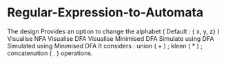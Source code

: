 # Regular-Expression-to-Automata
The design
  Provides an option to change the alphabet ( Default : { x, y, z} )
  Visualise NFA
  Visualise DFA
  Visualise Minimised DFA
  Simulate using DFA
  Simulated using Minimised DFA
It considers : union ( + ) ; kleen ( * ) ; concatenation ( . ) operations.
